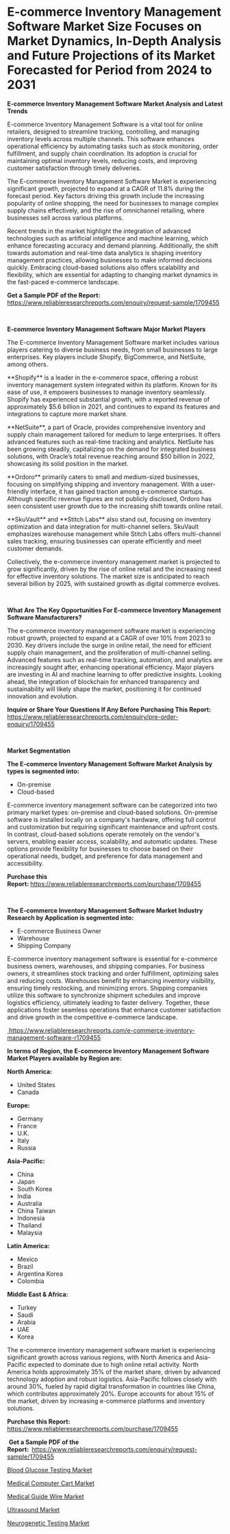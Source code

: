 <p><h1>E-commerce Inventory Management Software Market Size Focuses on Market Dynamics, In-Depth Analysis and Future Projections of its Market Forecasted for Period from 2024 to 2031</h1></p><p><strong>E-commerce Inventory Management Software Market Analysis and Latest Trends</strong></p>
<p><p>E-commerce Inventory Management Software is a vital tool for online retailers, designed to streamline tracking, controlling, and managing inventory levels across multiple channels. This software enhances operational efficiency by automating tasks such as stock monitoring, order fulfillment, and supply chain coordination. Its adoption is crucial for maintaining optimal inventory levels, reducing costs, and improving customer satisfaction through timely deliveries.</p><p>The E-commerce Inventory Management Software Market is experiencing significant growth, projected to expand at a CAGR of 11.8% during the forecast period. Key factors driving this growth include the increasing popularity of online shopping, the need for businesses to manage complex supply chains effectively, and the rise of omnichannel retailing, where businesses sell across various platforms. </p><p>Recent trends in the market highlight the integration of advanced technologies such as artificial intelligence and machine learning, which enhance forecasting accuracy and demand planning. Additionally, the shift towards automation and real-time data analytics is shaping inventory management practices, allowing businesses to make informed decisions quickly. Embracing cloud-based solutions also offers scalability and flexibility, which are essential for adapting to changing market dynamics in the fast-paced e-commerce landscape.</p></p>
<p><strong>Get a Sample PDF of the Report:&nbsp;</strong> <a href="https://www.reliableresearchreports.com/enquiry/request-sample/1709455?utm_campaign=1676&utm_medium=2&utm_source=Github&utm_content=ia&utm_term=21102024&utm_id=e-commerce-inventory-management-software">https://www.reliableresearchreports.com/enquiry/request-sample/1709455</a></p>
<p>&nbsp;</p>
<p><strong>E-commerce Inventory Management Software Major Market Players</strong></p>
<p><p>The E-commerce Inventory Management Software market includes various players catering to diverse business needs, from small businesses to large enterprises. Key players include Shopify, BigCommerce, and NetSuite, among others.</p><p>**Shopify** is a leader in the e-commerce space, offering a robust inventory management system integrated within its platform. Known for its ease of use, it empowers businesses to manage inventory seamlessly. Shopify has experienced substantial growth, with a reported revenue of approximately $5.6 billion in 2021, and continues to expand its features and integrations to capture more market share.</p><p>**NetSuite**, a part of Oracle, provides comprehensive inventory and supply chain management tailored for medium to large enterprises. It offers advanced features such as real-time tracking and analytics. NetSuite has been growing steadily, capitalizing on the demand for integrated business solutions, with Oracle’s total revenue reaching around $50 billion in 2022, showcasing its solid position in the market.</p><p>**Ordoro** primarily caters to small and medium-sized businesses, focusing on simplifying shipping and inventory management. With a user-friendly interface, it has gained traction among e-commerce startups. Although specific revenue figures are not publicly disclosed, Ordoro has seen consistent user growth due to the increasing shift towards online retail.</p><p>**SkuVault** and **Stitch Labs** also stand out, focusing on inventory optimization and data integration for multi-channel sellers. SkuVault emphasizes warehouse management while Stitch Labs offers multi-channel sales tracking, ensuring businesses can operate efficiently and meet customer demands.</p><p>Collectively, the e-commerce inventory management market is projected to grow significantly, driven by the rise of online retail and the increasing need for effective inventory solutions. The market size is anticipated to reach several billion by 2025, with sustained growth as digital commerce evolves.</p></p>
<p>&nbsp;</p>
<p><strong>What Are The Key Opportunities For E-commerce Inventory Management Software Manufacturers?</strong></p>
<p><p>The e-commerce inventory management software market is experiencing robust growth, projected to expand at a CAGR of over 10% from 2023 to 2030. Key drivers include the surge in online retail, the need for efficient supply chain management, and the proliferation of multi-channel selling. Advanced features such as real-time tracking, automation, and analytics are increasingly sought after, enhancing operational efficiency. Major players are investing in AI and machine learning to offer predictive insights. Looking ahead, the integration of blockchain for enhanced transparency and sustainability will likely shape the market, positioning it for continued innovation and evolution.</p></p>
<p><strong>Inquire or Share Your Questions If Any Before Purchasing This Report:</strong> <a href="https://www.reliableresearchreports.com/enquiry/pre-order-enquiry/1709455?utm_campaign=1676&utm_medium=2&utm_source=Github&utm_content=ia&utm_term=21102024&utm_id=e-commerce-inventory-management-software">https://www.reliableresearchreports.com/enquiry/pre-order-enquiry/1709455</a></p>
<p>&nbsp;</p>
<p><strong>Market Segmentation</strong></p>
<p><strong>The E-commerce Inventory Management Software Market Analysis by types is segmented into:</strong></p>
<p><ul><li>On-premise</li><li>Cloud-based</li></ul></p>
<p><p>E-commerce inventory management software can be categorized into two primary market types: on-premise and cloud-based solutions. On-premise software is installed locally on a company's hardware, offering full control and customization but requiring significant maintenance and upfront costs. In contrast, cloud-based solutions operate remotely on the vendor's servers, enabling easier access, scalability, and automatic updates. These options provide flexibility for businesses to choose based on their operational needs, budget, and preference for data management and accessibility.</p></p>
<p><strong>Purchase this Report:&nbsp;</strong><a href="https://www.reliableresearchreports.com/purchase/1709455?utm_campaign=1676&utm_medium=2&utm_source=Github&utm_content=ia&utm_term=21102024&utm_id=e-commerce-inventory-management-software">https://www.reliableresearchreports.com/purchase/1709455</a></p>
<p>&nbsp;</p>
<p><strong>The E-commerce Inventory Management Software Market Industry Research by Application is segmented into:</strong></p>
<p><ul><li>E-commerce Business Owner</li><li>Warehouse</li><li>Shipping Company</li></ul></p>
<p><p>E-commerce inventory management software is essential for e-commerce business owners, warehouses, and shipping companies. For business owners, it streamlines stock tracking and order fulfillment, optimizing sales and reducing costs. Warehouses benefit by enhancing inventory visibility, ensuring timely restocking, and minimizing errors. Shipping companies utilize this software to synchronize shipment schedules and improve logistics efficiency, ultimately leading to faster delivery. Together, these applications foster seamless operations that enhance customer satisfaction and drive growth in the competitive e-commerce landscape.</p></p>
<p><a href="https://www.reliableresearchreports.com/e-commerce-inventory-management-software-r1709455?utm_campaign=1676&utm_medium=2&utm_source=Github&utm_content=ia&utm_term=21102024&utm_id=e-commerce-inventory-management-software">&nbsp;https://www.reliableresearchreports.com/e-commerce-inventory-management-software-r1709455</a></p>
<p><strong>In terms of Region, the E-commerce Inventory Management Software Market Players available by Region are:</strong></p>
<p>
    <p> <strong> North America: </strong>
        <ul>
            <li>United States</li>
            <li>Canada</li>
        </ul>
        </p> 
    <p> <strong> Europe: </strong>
        <ul>
            <li>Germany</li>
            <li>France</li>
            <li>U.K.</li>
            <li>Italy</li>
            <li>Russia</li>
        </ul>
        </p> 
    <p> <strong> Asia-Pacific: </strong>
        <ul>
            <li>China</li>
            <li>Japan</li>
            <li>South Korea</li>
            <li>India</li>
            <li>Australia</li>
            <li>China Taiwan</li>
            <li>Indonesia</li>
            <li>Thailand</li>
            <li>Malaysia</li>
        </ul>
        </p> 
    <p> <strong> Latin America: </strong>
        <ul>
            <li>Mexico</li>
            <li>Brazil</li>
            <li>Argentina Korea</li>
            <li>Colombia</li>
        </ul>
        </p> 
    <p> <strong> Middle East & Africa: </strong>
        <ul>
            <li>Turkey</li>
            <li>Saudi</li>
            <li>Arabia</li>
            <li>UAE</li>
            <li>Korea</li>
        </ul>
    </p>
    </p>
<p><p>The e-commerce inventory management software market is experiencing significant growth across various regions, with North America and Asia-Pacific expected to dominate due to high online retail activity. North America holds approximately 35% of the market share, driven by advanced technology adoption and robust logistics. Asia-Pacific follows closely with around 30%, fueled by rapid digital transformation in countries like China, which contributes approximately 20%. Europe accounts for about 15% of the market, driven by increasing e-commerce platforms and inventory solutions.</p></p>
<p><strong>Purchase this Report: </strong><a href="https://www.reliableresearchreports.com/purchase/1709455?utm_campaign=1676&utm_medium=2&utm_source=Github&utm_content=ia&utm_term=21102024&utm_id=e-commerce-inventory-management-software">https://www.reliableresearchreports.com/purchase/1709455</a></p>
<p>&nbsp;<strong>Get a Sample PDF of the Report:&nbsp;&nbsp;</strong><a href="https://www.reliableresearchreports.com/enquiry/request-sample/1709455?utm_campaign=1676&utm_medium=2&utm_source=Github&utm_content=ia&utm_term=21102024&utm_id=e-commerce-inventory-management-software">https://www.reliableresearchreports.com/enquiry/request-sample/1709455</a></p>
<p><strong></strong></p>
<p><p><a href="https://www.linkedin.com/pulse/blood-glucose-testing-mosaic-piecing-together-global-market-pxkoc?utm_campaign=1676&utm_medium=2&utm_source=Github&utm_content=ia&utm_term=21102024&utm_id=e-commerce-inventory-management-software">Blood Glucose Testing Market</a></p><p><a href="https://www.linkedin.com/pulse/unveiling-market-trends-global-medical-computer-cart-growth-regional-jgxmc?utm_campaign=1676&utm_medium=2&utm_source=Github&utm_content=ia&utm_term=21102024&utm_id=e-commerce-inventory-management-software">Medical Computer Cart Market</a></p><p><a href="https://www.linkedin.com/pulse/global-medical-guide-wire-market-trends-forecasts-strategic-analysis-dk1fc?utm_campaign=1676&utm_medium=2&utm_source=Github&utm_content=ia&utm_term=21102024&utm_id=e-commerce-inventory-management-software">Medical Guide Wire Market</a></p><p><a href="https://www.linkedin.com/pulse/ultrasound-market-global-insights-regional-analysis-2024-yqzyc?utm_campaign=1676&utm_medium=2&utm_source=Github&utm_content=ia&utm_term=21102024&utm_id=e-commerce-inventory-management-software">Ultrasound Market</a></p><p><a href="https://www.linkedin.com/pulse/global-neurogenetic-testing-market-trends-forecasts-strategic-07grc?utm_campaign=1676&utm_medium=2&utm_source=Github&utm_content=ia&utm_term=21102024&utm_id=e-commerce-inventory-management-software">Neurogenetic Testing Market</a></p></p>
